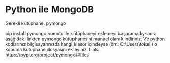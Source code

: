 # Python ile MongoDB
Gerekli kütüphane: pymongo

pip install pymongo
komutu ile kütüphaneyi eklemeyi başaramadıysanız aşağıdaki linkten pymongo kütüphanesini manuel olarak indiriniz.
Ve python kodlarınız bilgisayarınızda hangi klasör içindeyse (örn: C:\Users\tokel ) o konuma kütüphane dosyasını ekleyiniz.
Link: https://pypi.org/project/pymongo/#files


